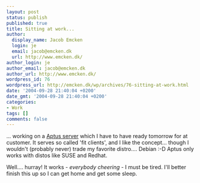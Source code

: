 ```yaml
---
layout: post
status: publish
published: true
title: Sitting at work...
author:
  display_name: Jacob Emcken
  login: je
  email: jacob@emcken.dk
  url: http://www.emcken.dk/
author_login: je
author_email: jacob@emcken.dk
author_url: http://www.emcken.dk/
wordpress_id: 76
wordpress_url: http://emcken.dk/wp/archives/76-sitting-at-work.html
date: '2004-09-28 21:40:04 +0200'
date_gmt: '2004-09-28 21:40:04 +0200'
categories:
- Work
tags: []
comments: false
---
```

... working on a <a href="http://www.shaolinmicro.com/">Aptus server</a> which I have to have ready tomorrow for at customer. It serves so called 'fit clients', and I like the concept... though I wouldn't (probably never) trade my favorite distro.... Debian :-D
Aptus only works with distos like SUSE and Redhat.

Well.... hurray!
It works - *everybody cheering* - I must be tired.
I'll better finish this up so I can get home and get some sleep.

